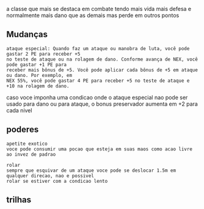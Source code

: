 a classe que mais se destaca em combate tendo mais vida mais defesa e normalmente mais dano que as demais mas perde em outros pontos

## Mudanças

    ataque especial: Quando faz um ataque ou manobra de luta, você pode gastar 2 PE para receber +5
    no teste de ataque ou na rolagem de dano. Conforme avança de NEX, você pode gastar +1 PE para
    receber mais bônus de +5. Você pode aplicar cada bônus de +5 em ataque ou dano. Por exemplo, em
    NEX 55%, você pode gastar 4 PE para receber +5 no teste de ataque e +10 na rolagem de dano.

caso voce imponha uma condicao onde o ataque especial nao pode ser usado para dano ou para ataque, o bonus preservador aumenta em +2 para cada nivel

## poderes

    apetite exotico
    voce pode consumir uma pocao que esteja em suas maos como acao livre ao invez de padrao

    rolar
    sempre que esquivar de um ataque voce pode se deslocar 1.5m em qualquer direcao, nao e possivel
    rolar se estiver com a condicao lento

## trilhas
